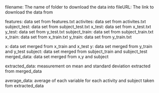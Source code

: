 filename: The name of folder to download the data into 
fileURL: The link to download the data from 

features: data set from features.txt
activites: data set from activites.txt
subject_test: data set from subject_test.txt
x_test: data set from x_test.txt
y_test: data set from y_test.txt
subject_train: data set from subject_train.txt
x_train: data set from x_train.txt
y_train: data set from y_train.txt

x: data set merged from x_train and x_test
y: data set merged from y_train and y_test
subject: data set merged from subject_train and subject_test
merged_data: data set merged from x,y and subject

extracted_data: measurement on mean and standard deviation extracted from merged_data

average_data: average of each variable for each activity and subject taken fom extracted_data
